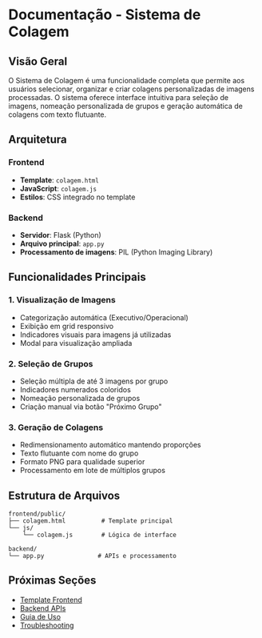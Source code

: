 # Documentação - Sistema de Colagem

## Visão Geral

O Sistema de Colagem é uma funcionalidade completa que permite aos usuários selecionar, organizar e criar colagens personalizadas de imagens processadas. O sistema oferece interface intuitiva para seleção de imagens, nomeação personalizada de grupos e geração automática de colagens com texto flutuante.

## Arquitetura

### Frontend
- **Template**: `colagem.html`
- **JavaScript**: `colagem.js`
- **Estilos**: CSS integrado no template

### Backend
- **Servidor**: Flask (Python)
- **Arquivo principal**: `app.py`
- **Processamento de imagens**: PIL (Python Imaging Library)

## Funcionalidades Principais

### 1. Visualização de Imagens
- Categorização automática (Executivo/Operacional)
- Exibição em grid responsivo
- Indicadores visuais para imagens já utilizadas
- Modal para visualização ampliada

### 2. Seleção de Grupos
- Seleção múltipla de até 3 imagens por grupo
- Indicadores numerados coloridos
- Nomeação personalizada de grupos
- Criação manual via botão "Próximo Grupo"

### 3. Geração de Colagens
- Redimensionamento automático mantendo proporções
- Texto flutuante com nome do grupo
- Formato PNG para qualidade superior
- Processamento em lote de múltiplos grupos

## Estrutura de Arquivos

```
frontend/public/
├── colagem.html          # Template principal
└── js/
    └── colagem.js        # Lógica de interface

backend/
└── app.py               # APIs e processamento
```

## Próximas Seções

- [Template Frontend](./template.md)
- [Backend APIs](./backend.md)
- [Guia de Uso](./guia-uso.md)
- [Troubleshooting](./troubleshooting.md)